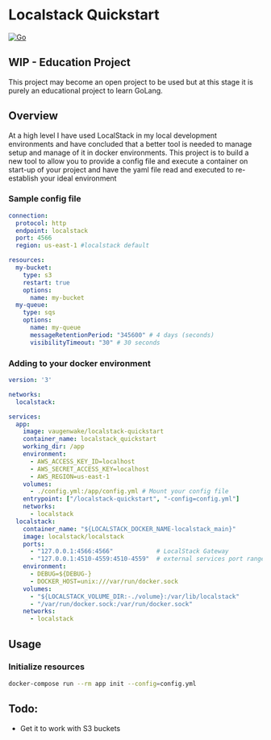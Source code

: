 # Localstack Quickstart

[![Go](https://github.com/vaugenwake/localstack-quickstart/actions/workflows/go.yml/badge.svg?branch=main)](https://github.com/vaugenwake/localstack-quickstart/actions/workflows/go.yml)

## WIP - Education Project
This project may become an open project to be used but at this stage it is purely an educational project to learn GoLang.

## Overview
At a high level I have used LocalStack in my local development environments and have concluded that a better tool is needed to manage setup and manage of it in docker environments.
This project is to build a new tool to allow you to provide a config file and execute a container on start-up of your project and have the yaml file read and executed to re-establish your ideal environment

### Sample config file
```YAML
connection:
  protocol: http
  endpoint: localstack
  port: 4566
  region: us-east-1 #localstack default

resources:
  my-bucket:
    type: s3
    restart: true
    options:
      name: my-bucket
  my-queue:
    type: sqs
    options:
      name: my-queue
      messageRetentionPeriod: "345600" # 4 days (seconds)
      visibilityTimeout: "30" # 30 seconds
```

### Adding to your docker environment
```YAML
version: '3'

networks:
  localstack:

services:
  app:
    image: vaugenwake/localstack-quickstart
    container_name: localstack_quickstart
    working_dir: /app
    environment:
      - AWS_ACCESS_KEY_ID=localhost
      - AWS_SECRET_ACCESS_KEY=localhost
      - AWS_REGION=us-east-1
    volumes:
      - ./config.yml:/app/config.yml # Mount your config file
    entrypoint: ["/localstack-quickstart", "-config=config.yml"]
    networks:
      - localstack
  localstack:
    container_name: "${LOCALSTACK_DOCKER_NAME-localstack_main}"
    image: localstack/localstack
    ports:
      - "127.0.0.1:4566:4566"            # LocalStack Gateway
      - "127.0.0.1:4510-4559:4510-4559"  # external services port range
    environment:
      - DEBUG=${DEBUG-}
      - DOCKER_HOST=unix:///var/run/docker.sock
    volumes:
      - "${LOCALSTACK_VOLUME_DIR:-./volume}:/var/lib/localstack"
      - "/var/run/docker.sock:/var/run/docker.sock"
    networks:
      - localstack
```

## Usage

### Initialize resources
```BASH
docker-compose run --rm app init --config=config.yml
```

## Todo:
* Get it to work with S3 buckets
